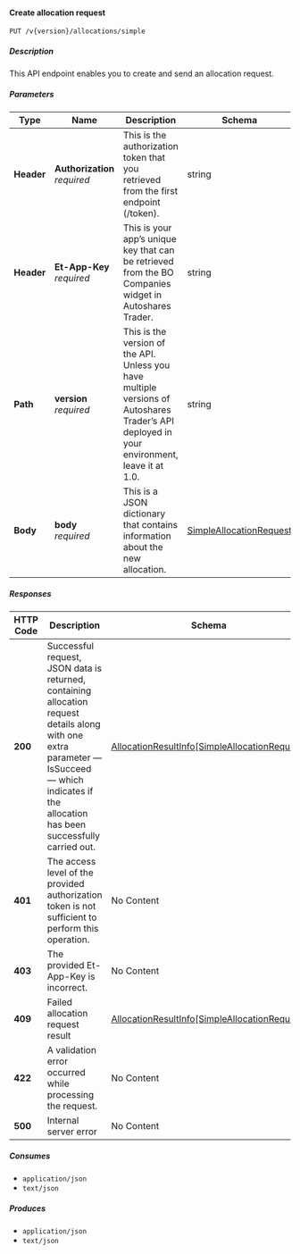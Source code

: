 
<a name="allocations_allocatesimble"></a>
#### Create allocation request
```
PUT /v{version}/allocations/simple
```


##### Description
This API endpoint enables you to create and send an allocation request.


##### Parameters

|Type|Name|Description|Schema|Default|
|---|---|---|---|---|
|**Header**|**Authorization**  <br>*required*|This is the authorization token that you retrieved from the first endpoint (/token).|string||
|**Header**|**Et-App-Key**  <br>*required*|This is your app’s unique key that can be retrieved from the BO Companies widget in Autoshares Trader.|string||
|**Path**|**version**  <br>*required*|This is the version of the API. Unless you have multiple versions of Autoshares Trader’s API deployed in your environment, leave it at 1.0.|string|`"1"`|
|**Body**|**body**  <br>*required*|This is a JSON dictionary that contains information about the new allocation.|[SimpleAllocationRequest](#simpleallocationrequest)||


##### Responses

|HTTP Code|Description|Schema|
|---|---|---|
|**200**|Successful request, JSON data is returned, containing allocation request details along with one extra parameter — IsSucceed — which indicates if the allocation has been successfully carried out.|[AllocationResultInfo[SimpleAllocationRequest]](#allocationresultinfo-simpleallocationrequest)|
|**401**|The access level of the provided authorization token is not sufficient to perform this operation.|No Content|
|**403**|The provided Et-App-Key is incorrect.|No Content|
|**409**|Failed allocation request result|[AllocationResultInfo[SimpleAllocationRequest]](#allocationresultinfo-simpleallocationrequest)|
|**422**|A validation error occurred while processing the request.|No Content|
|**500**|Internal server error|No Content|


##### Consumes

* `application/json`
* `text/json`


##### Produces

* `application/json`
* `text/json`



